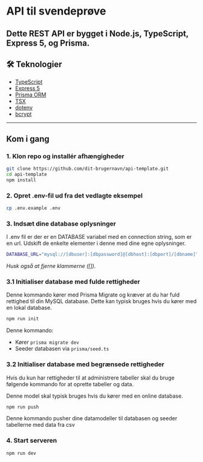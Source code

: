 # API til svendeprøve

Dette REST API er bygget i **Node.js**, **TypeScript**, **Express 5**, og **Prisma**.
---

## 🛠 Teknologier

- [TypeScript](https://www.typescriptlang.org/)
- [Express 5](https://expressjs.com/)
- [Prisma ORM](https://www.prisma.io/)
- [TSX](https://github.com/esbuild-kit/tsx)
- [dotenv](https://www.npmjs.com/package/dotenv)
- [bcrypt](https://www.npmjs.com/package/bcrypt)

---

## Kom i gang

### 1. Klon repo og installér afhængigheder

```bash
git clone https://github.com/dit-brugernavn/api-template.git
cd api-template
npm install
```
### 2. Opret .env-fil ud fra det vedlagte eksempel

```bash
cp .env.example .env
```
### 3. Indsæt dine database oplysninger
I .env fil er der er en DATABASE variabel med en connection string, som er en url. Udskift de enkelte elementer i denne med dine egne oplysninger.
```bash
DATABASE_URL="mysql://[dbuser]:[dbpassword]@[dbhost]:[dbport]/[dbname]"
```
*Husk også at fjerne klammerne ([]).*

### 3.1 Initialiser database med fulde rettigheder
Denne kommando kører med Prisma Migrate og kræver at du har fuld rettighed til din MySQL database. Dette kan typisk bruges hvis du kører med en lokal database.

```bash
npm run init
```
Denne kommando:
- Kører `prisma migrate dev`
- Seeder databasen via `prisma/seed.ts`

### 3.2 Initialiser database med begrænsede rettigheder
Hvis du kun har rettigheder til at administrere tabeller skal du bruge følgende kommando for at oprette tabeller og data.

Denne model skal typisk bruges hvis du kører med en online database.
```bash
npm run push
```
Denne kommando pusher dine datamodeller til databasen og seeder tabellerne med data fra csv

### 4. Start serveren
```bash
npm run dev
```